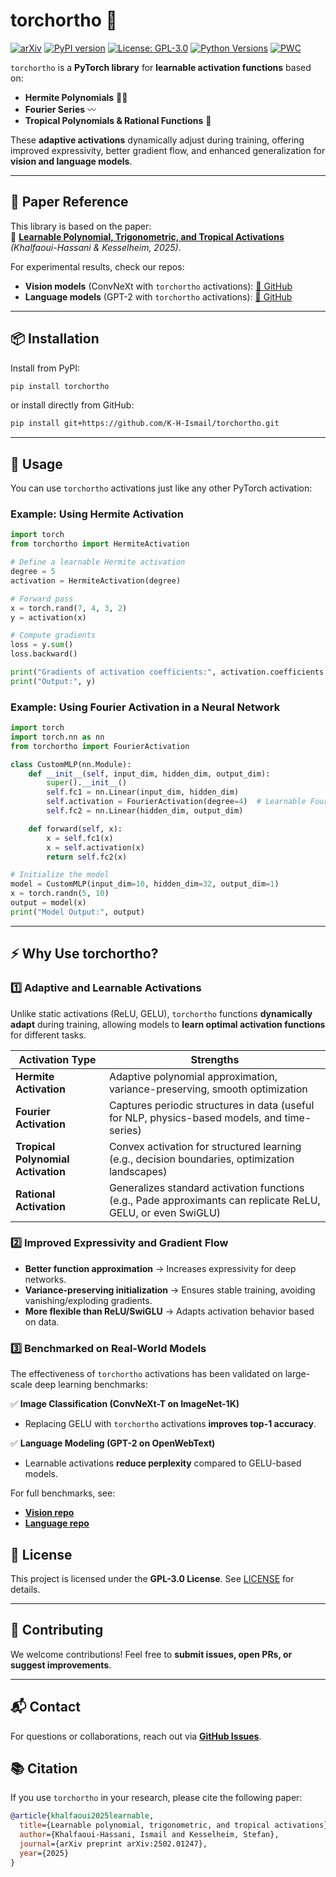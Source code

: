 # torchortho 📐  
[![arXiv](https://img.shields.io/badge/arXiv-2502.01247-b31b1b.svg)](https://arxiv.org/abs/2502.01247)
[![PyPI version](https://img.shields.io/pypi/v/torchortho)](https://pypi.org/project/torchortho/)
[![License: GPL-3.0](https://img.shields.io/badge/License-GPL%203.0-blue.svg)](https://opensource.org/licenses/GPL-3.0)
[![Python Versions](https://img.shields.io/pypi/pyversions/torchortho.svg)](https://pypi.org/project/torchortho/)
[![PWC](https://img.shields.io/endpoint.svg?url=https://paperswithcode.com/badge/learnable-polynomial-trigonometric-and/text-generation-on-openwebtext)](https://paperswithcode.com/sota/text-generation-on-openwebtext?p=learnable-polynomial-trigonometric-and)

`torchortho` is a **PyTorch library** for **learnable activation functions** based on:  
- **Hermite Polynomials** 🧙‍♂️
- **Fourier Series** 〰
- **Tropical Polynomials & Rational Functions** 🌴  

These **adaptive activations** dynamically adjust during training, offering improved expressivity, better gradient flow, and enhanced generalization for **vision and language models**.

---

## **📜 Paper Reference**
This library is based on the paper:  
📄 **[Learnable Polynomial, Trigonometric, and Tropical Activations](https://arxiv.org/abs/2502.01247)** *(Khalfaoui-Hassani & Kesselheim, 2025)*.  

For experimental results, check our repos:  
- **Vision models** (ConvNeXt with `torchortho` activations): [🔗 GitHub](https://github.com/K-H-Ismail/ConvNeXt-ortho)  
- **Language models** (GPT-2 with `torchortho` activations): [🔗 GitHub](https://github.com/K-H-Ismail/pytorch-language-models)  

---

## **📦 Installation**
Install from PyPI:  
```bash
pip install torchortho
```
or install directly from GitHub:
```bash
pip install git+https://github.com/K-H-Ismail/torchortho.git
```

---

## **📝 Usage**
You can use `torchortho` activations just like any other PyTorch activation:

### **Example: Using Hermite Activation**
```python
import torch
from torchortho import HermiteActivation

# Define a learnable Hermite activation
degree = 5
activation = HermiteActivation(degree)

# Forward pass
x = torch.rand(7, 4, 3, 2)
y = activation(x)

# Compute gradients
loss = y.sum()
loss.backward()

print("Gradients of activation coefficients:", activation.coefficients.grad)
print("Output:", y)
```

### **Example: Using Fourier Activation in a Neural Network**
```python
import torch
import torch.nn as nn
from torchortho import FourierActivation

class CustomMLP(nn.Module):
    def __init__(self, input_dim, hidden_dim, output_dim):
        super().__init__()
        self.fc1 = nn.Linear(input_dim, hidden_dim)
        self.activation = FourierActivation(degree=4)  # Learnable Fourier activation
        self.fc2 = nn.Linear(hidden_dim, output_dim)

    def forward(self, x):
        x = self.fc1(x)
        x = self.activation(x)
        return self.fc2(x)

# Initialize the model
model = CustomMLP(input_dim=10, hidden_dim=32, output_dim=1)
x = torch.randn(5, 10)
output = model(x)
print("Model Output:", output)
```

---

## ⚡ Why Use torchortho?

### 1️⃣ Adaptive and Learnable Activations  
Unlike static activations (ReLU, GELU), `torchortho` functions **dynamically adapt** during training, allowing models to **learn optimal activation functions** for different tasks.

| Activation Type                 | Strengths |
|---------------------------------|-----------|
| **Hermite Activation**          | Adaptive polynomial approximation, variance-preserving, smooth optimization |
| **Fourier Activation**          | Captures periodic structures in data (useful for NLP, physics-based models, and time-series) |
| **Tropical Polynomial Activation** | Convex activation for structured learning (e.g., decision boundaries, optimization landscapes) |
| **Rational Activation**         | Generalizes standard activation functions (e.g., Pade approximants can replicate ReLU, GELU, or even SwiGLU) |

### 2️⃣ Improved Expressivity and Gradient Flow  
- **Better function approximation** → Increases expressivity for deep networks.  
- **Variance-preserving initialization** → Ensures stable training, avoiding vanishing/exploding gradients.  
- **More flexible than ReLU/SwiGLU** → Adapts activation behavior based on data.

### 3️⃣ Benchmarked on Real-World Models  
The effectiveness of `torchortho` activations has been validated on large-scale deep learning benchmarks:  

✅ **Image Classification (ConvNeXt-T on ImageNet-1K)**  
   - Replacing GELU with `torchortho` activations **improves top-1 accuracy**.  

✅ **Language Modeling (GPT-2 on OpenWebText)**  
   - Learnable activations **reduce perplexity** compared to GELU-based models.  

For full benchmarks, see:  
- **[Vision repo](https://github.com/K-H-Ismail/ConvNeXt-ortho)**  
- **[Language repo](https://github.com/K-H-Ismail/pytorch-language-models)**  


## **📜 License**
This project is licensed under the **GPL-3.0 License**. See [LICENSE](./LICENSE) for details.

---

## **🙌 Contributing**
We welcome contributions! Feel free to **submit issues, open PRs, or suggest improvements**.  

---

## **📬 Contact**
For questions or collaborations, reach out via **[GitHub Issues](https://github.com/K-H-Ismail/torchortho/issues)**.  

## 📚 Citation  
If you use `torchortho` in your research, please cite the following paper:

```bibtex
@article{khalfaoui2025learnable,
  title={Learnable polynomial, trigonometric, and tropical activations},
  author={Khalfaoui-Hassani, Ismail and Kesselheim, Stefan},
  journal={arXiv preprint arXiv:2502.01247},
  year={2025}
}
```
